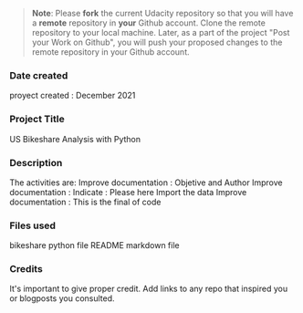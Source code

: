 >**Note**: Please **fork** the current Udacity repository so that you will have a **remote** repository in **your** Github account. Clone the remote repository to your local machine. Later, as a part of the project "Post your Work on Github", you will push your proposed changes to the remote repository in your Github account.

### Date created
proyect created : December 2021 
### Project Title
US Bikeshare Analysis with Python
### Description
The activities are:
Improve documentation : Objetive and Author
Improve documentation : Indicate : Please here Import the data
Improve documentation : This is the final of code
### Files used
bikeshare python file
README markdown file

### Credits
It's important to give proper credit. Add links to any repo that inspired you or blogposts you consulted.

